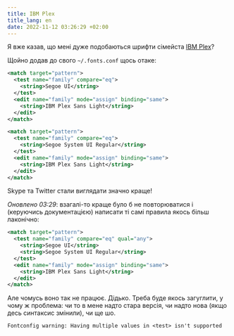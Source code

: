 ```yaml
---
title: IBM Plex
title_lang: en
date: 2022-11-12 03:26:29 +02:00
---
```


Я вже казав, що мені дуже подобаються шрифти сімейста [IBM Plex](https://www.ibm.com/plex/)? 

Щойно додав до свого `~/.fonts.conf` щось отаке:

```xml
<match target="pattern">
  <test name="family" compare="eq">
    <string>Segoe UI</string>
  </test>
  <edit name="family" mode="assign" binding="same">
    <string>IBM Plex Sans Light</string>
  </edit>
</match>

<match target="pattern">
  <test name="family" compare="eq">
    <string>Segoe System UI Regular</string>
  </test>
  <edit name="family" mode="assign" binding="same">
    <string>IBM Plex Sans Light</string>
  </edit>
</match>
```

Skype та Twitter стали виглядати значно краще!

_Оновлено 03:29_: взагалі-то краще було б не повторюватися і (керуючись документацією) написати ті самі правила якось більш лаконічно:

```xml
<match target="pattern">
  <test name="family" compare="eq" qual="any">
    <string>Segoe UI</string>
    <string>Segoe System UI Regular</string>
  </test>
  <edit name="family" mode="assign" binding="same">
    <string>IBM Plex Sans Light</string>
  </edit>
</match>
```

Але чомусь воно так не працює. Дідько. Треба буде якось загуглити, у чому ж проблема: чи то в мене надто стара версія, чи надто нова (якщо десь синтаксис змінили), чи ще шо.

```
Fontconfig warning: Having multiple values in <test> isn't supported
```
